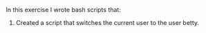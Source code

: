 In this exercise I wrote bash scripts that:

1. Created a script that switches the current user to the user betty.